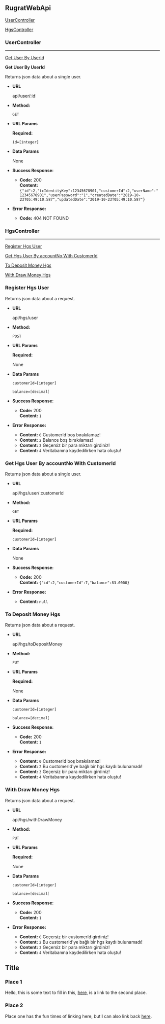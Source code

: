 ## RugratWebApi


[UserController](#UserController)

[HgsController](#HgsController)

### UserController
----

[Get User By UserId](#Get-User-By-UserId)

**Get User By UserId**

  Returns json data about a single user.

* **URL**

  api/user/:id

* **Method:**

  `GET`
  
*  **URL Params**

   **Required:**
 
   `id=[integer]`

* **Data Params**

  None

* **Success Response:**

  * **Code:** 200 <br />
    **Content:** `{"id":2,"tcIdentityKey":12345678901,"customerId":2,"userName":"12345678901","userPassword":"1","createdDate":"2019-10-23T05:49:10.587","updatedDate":"2019-10-23T05:49:10.587"}`
 
* **Error Response:**

  * **Code:** 404 NOT FOUND <br />


### HgsController
----

[Register Hgs User](#Register-Hgs-User)

[Get Hgs User By accountNo With CustomerId](#Get-Hgs-User-By-accountNo-With-CustomerId)

[To Deposit Money Hgs](#To-Deposit-Money-Hgs)

[With Draw Money Hgs](#With-Draw-Money-Hgs)

### Register Hgs User

  Returns json data about a request.

* **URL**

  api/hgs/user

* **Method:**

  `POST`
  
*  **URL Params**

   **Required:**
 
   None

* **Data Params**

   `customerId=[integer]`
   
   `balance=[decimal]`
 

* **Success Response:**

  * **Code:** 200 <br />
    **Content:** `1`
 
* **Error Response:**

  * **Content:** `0` CustomerId boş bırakılamaz!<br />
  * **Content:** `2` Balance boş bırakılamaz!<br />
  * **Content:** `3` Geçersiz bir para miktarı girdiniz!<br />
  * **Content:** `4` Veritabanına kaydedilirken hata oluştu!<br />
  

### Get Hgs User By accountNo With CustomerId

  Returns json data about a single user.

* **URL**

  api/hgs/user/:customerId

* **Method:**

  `GET`
  
*  **URL Params**

   **Required:**
 
   `customerId=[integer]`

* **Data Params**

    None
 

* **Success Response:**

  * **Code:** 200 <br />
    **Content:** `{"id":2,"customerId":7,"balance":83.0000}`
 
* **Error Response:**

  * **Content:** `null` <br />
  
  
### To Deposit Money Hgs

  Returns json data about a request.

* **URL**

  api/hgs/toDepositMoney

* **Method:**

  `PUT`
  
*  **URL Params**

   **Required:**
 
   None

* **Data Params**

   `customerId=[integer]`
   
   `balance=[decimal]`
 

* **Success Response:**

  * **Code:** 200 <br />
    **Content:** `1`
 
* **Error Response:**

  * **Content:** `0` CustomerId boş bırakılamaz!<br />
  * **Content:** `2` Bu customerId'ye bağlı bir hgs kaydı bulunamadı!<br />
  * **Content:** `3` Geçersiz bir para miktarı girdiniz!<br />
  * **Content:** `4` Veritabanına kaydedilirken hata oluştu!<br />  
  
  
### With Draw Money Hgs

  Returns json data about a request.

* **URL**

  api/hgs/withDrawMoney

* **Method:**

  `PUT`
  
*  **URL Params**

   **Required:**
 
   None

* **Data Params**

   `customerId=[integer]`
   
   `balance=[decimal]`
 

* **Success Response:**

  * **Code:** 200 <br />
    **Content:** `1`
 
* **Error Response:**

  * **Content:** `0` Geçersiz bir customerId girdiniz!<br />
  * **Content:** `2` Bu customerId'ye bağlı bir hgs kaydı bulunamadı!<br />
  * **Content:** `3` Geçersiz bir para miktarı girdiniz!<br />
  * **Content:** `4` Veritabanına kaydedilirken hata oluştu!<br />    

## Title

### Place 1

Hello, this is some text to fill in this, [here](#place-2), is a link to the second place.

### Place 2

Place one has the fun times of linking here, but I can also link back [here](#place-1).
